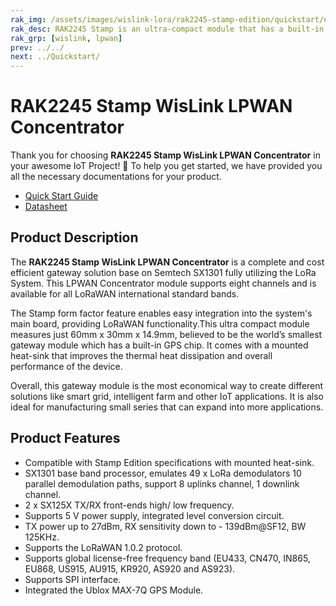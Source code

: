 ```yaml
---
rak_img: /assets/images/wislink-lora/rak2245-stamp-edition/quickstart/overview/RAK2245-Stamp_home.png
rak_desc: RAK2245 Stamp is an ultra-compact module that has a built-in GPS chip. It comes with a mounted heat-sink that improves the thermal heat dissipation and overall performance of the device. The Stamp form factor feature enables easy integration into the system's mainboard.
rak_grp: [wislink, lpwan]
prev: ../../
next: ../Quickstart/
---
```


# RAK2245 Stamp WisLink LPWAN Concentrator

Thank you for choosing **RAK2245 Stamp WisLink LPWAN Concentrator** in your awesome IoT Project! 🎉 To help you get started, we have provided you all the necessary documentations for your product.

* [Quick Start Guide](../Quickstart/)
* [Datasheet](../Datasheet/)
<!-- <rk-img
  src="/assets/images/wislink-lora/rak2245-stamp-edition/datasheet/overview/r8b1kuz7nsyovmac80kq.png"
  width="60%"
  caption="RAK2245 WisLink LPWAN Concentrator"
/> -->

## Product Description

The **RAK2245 Stamp WisLink LPWAN Concentrator** is a complete and cost efficient gateway solution base on Semtech SX1301 fully utilizing the LoRa System. This LPWAN Concentrator module supports eight channels and is available for all LoRaWAN international standard bands.

The Stamp form factor feature enables easy integration into the system's main board, providing LoRaWAN functionality.This ultra compact module measures just 60mm x 30mm x 14.9mm, believed to be the world’s smallest gateway module which has a built-in GPS chip. It comes with a mounted heat-sink that improves the thermal heat dissipation and overall performance of the device.

Overall, this gateway module is the most economical way to create different solutions like smart grid, intelligent farm and other IoT applications. It is also ideal for manufacturing small series that can expand into more applications.

<!-- <rk-btn
  src="../quickstart/"
  label="Get Started with RAK2245 Stamp WisLink LPWAN Concentrator"
/> -->

## Product Features

- Compatible with Stamp Edition specifications with mounted heat-sink.
- SX1301 base band processor, emulates 49 x LoRa demodulators 10 parallel demodulation paths, support 8 uplinks channel, 1 downlink channel.
- 2 x SX125X TX/RX front-ends high/ low frequency.
- Supports 5 V power supply, integrated level conversion circuit.
- TX power up to 27dBm, RX sensitivity down to - 139dBm@SF12, BW 125KHz.
- Supports the LoRaWAN 1.0.2 protocol.
- Supports global license-free frequency band (EU433, CN470, IN865, EU868, US915, AU915, KR920, AS920 and AS923).
- Supports SPI interface.
- Integrated the Ublox MAX-7Q GPS Module.
